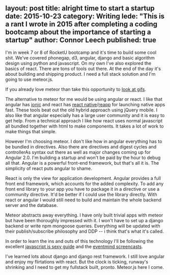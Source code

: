 layout: post
title: alright time to start a startup
date: 2015-10-23
category: Writing
lede: "This is a rant I wrote in 2015 after completing a coding bootcamp about the importance of starting a startup"
author: Connor Leech
published: true
---

I'm in week 7 or 8 of RocketU bootcamp and it's time to build some cool shit. We've covered phonegap, d3, angular, django and basic algorithm design using python and javascript. On my own I've also explored the basics of react. There are tons of tools out there. At the end of the day it's about building and shipping product. I need a full stack solution and I'm going to use meteor.js.

If you already love meteor than take this opportunity to [look at gifs](http://connorlee.ch/gif-explorer/). 

The alternative to meteor for me would be using angular or react. I like that angular has [ionic](http://ionicframework.com/) and react has [react native](https://facebook.github.io/react-native/)/[reapp](http://reapp.io/) for launching native apps fast. These tools beat out the old hybrid approach using jQuery mobile. I also like that angular especially has a large user community and it is easy to get help. From a technical approach I like how react uses normal javascript all bundled together with html to make components. It takes a lot of work to make things that simple.

However I'm choosing meteor. I don't like how in angular everything has to be bundled in directives. Also there are directives and digest cycles and controllerAs syntax out there as well as major changes coming up for Angular 2.0. I'm building a startup and won't be paid by the hour to debug all that. Angular is a powerful front-end framework, but that's all it is. The simplicity of react puts angular to shame.

React is only the view for application development. Angular provides a full front end framework, which accounts for the added complexity. To add any front end library to your app you have to package it in a directive or use a community directive.  It'd be better if I could use the library directly. With react or angular I would still need to build and maintain the whole backend server and the database.

Meteor abstracts away everything. I have only built trivial apps with meteor but have been thoroughly impressed with it. I won't have to set up a django backend or write npm mongoose queries. Everything will be updated with their publish/subscribe philosophy and DDP -- i think that's what it's called.

In order to learn the ins and outs of this technology I'll be following the excellent [javascript is sexy guide](http://javascriptissexy.com/learn-meteor-js-properly/) and the [eventmind screencasts](https://www.eventedmind.com/classes/build-a-multi-page-app-with-iron-meteor-6737880d).

I've learned lots about django and django rest framework. I still love angular and enjoy my flirtations with react. But the clock is ticking, runway's shrinking and I need to get my fullstack built, pronto. Meteor.js here I come.